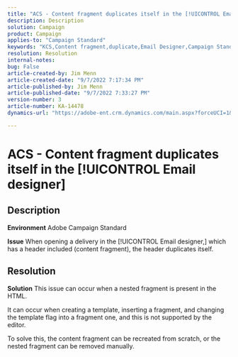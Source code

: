 ```yaml
---
title: "ACS - Content fragment duplicates itself in the [!UICONTROL Email designer]"
description: Description
solution: Campaign
product: Campaign
applies-to: "Campaign Standard"
keywords: "KCS,Content fragment,duplicate,Email Designer,Campaign Standard"
resolution: Resolution
internal-notes: 
bug: False
article-created-by: Jim Menn
article-created-date: "9/7/2022 7:17:34 PM"
article-published-by: Jim Menn
article-published-date: "9/7/2022 7:33:27 PM"
version-number: 3
article-number: KA-14478
dynamics-url: "https://adobe-ent.crm.dynamics.com/main.aspx?forceUCI=1&pagetype=entityrecord&etn=knowledgearticle&id=2ce9b3b5-e12e-ed11-9db1-0022480866ad"

---
```

# ACS - Content fragment duplicates itself in the [!UICONTROL Email designer]

## Description


<b>Environment</b>
 Adobe Campaign Standard

<b>Issue</b>
 When opening a delivery in the [!UICONTROL Email designer,] which has a header included (content fragment), the header duplicates itself.


## Resolution


<b>Solution</b>
This issue can occur when a nested fragment is present in the HTML.

It can occur when creating a template, inserting a fragment, and changing the template flag into a fragment one, and this is not supported by the editor.

To solve this, the content fragment can be recreated from scratch, or the nested fragment can be removed manually.
